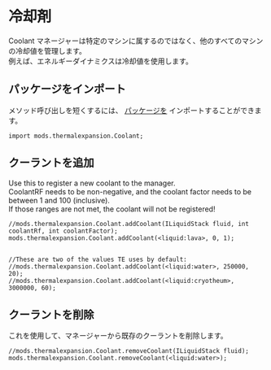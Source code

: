 # 冷却剤

Coolant マネージャーは特定のマシンに属するのではなく、他のすべてのマシンの冷却値を管理します。  
例えば、エネルギーダイナミクスは冷却値を使用します。

## パッケージをインポート

メソッド呼び出しを短くするには、 [パッケージを](/AdvancedFunctions/Import/) インポートすることができます。

```zenscript
import mods.thermalexpansion.Coolant;
```

## クーラントを追加

Use this to register a new coolant to the manager.  
CoolantRF needs to be non-negative, and the coolant factor needs to be between 1 and 100 (inclusive).  
If those ranges are not met, the coolant will not be registered!

```zenscript
//mods.thermalexpansion.Coolant.addCoolant(ILiquidStack fluid, int coolantRf, int coolantFactor);
mods.thermalexpansion.Coolant.addCoolant(<liquid:lava>, 0, 1);


//These are two of the values TE uses by default:
//mods.thermalexpansion.Coolant.addCoolant(<liquid:water>, 250000, 20);
//mods.thermalexpansion.Coolant.addCoolant(<liquid:cryotheum>, 3000000, 60);
```

## クーラントを削除

これを使用して、マネージャーから既存のクーラントを削除します。

```zenscript
//mods.thermalexpansion.Coolant.removeCoolant(ILiquidStack fluid);
mods.thermalexpansion.Coolant.removeCoolant(<liquid:water>);
```